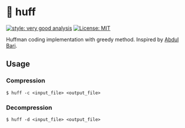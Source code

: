 # :dog: huff

[![style: very good analysis][very_good_analysis_badge]][very_good_analysis_link]
[![License: MIT][license_badge]][license_link]

Huffman coding implementation with greedy method. Inspired by [Abdul Bari](https://www.youtube.com/watch?v=co4_ahEDCho).

## Usage

### Compression

```console
$ huff -c <input_file> <output_file>
```
### Decompression

```console
$ huff -d <input_file> <output_file>
```

[license_badge]: https://img.shields.io/badge/license-MIT-blue.svg
[license_link]: https://opensource.org/licenses/MIT
[very_good_analysis_badge]: https://img.shields.io/badge/style-very_good_analysis-B22C89.svg
[very_good_analysis_link]: https://pub.dev/packages/very_good_analysis
